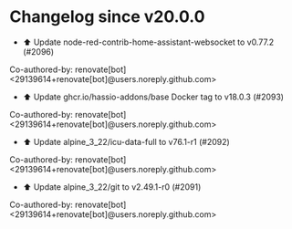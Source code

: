 # Changelog since v20.0.0
- ⬆️ Update node-red-contrib-home-assistant-websocket to v0.77.2 (#2096)

Co-authored-by: renovate[bot] <29139614+renovate[bot]@users.noreply.github.com> 
- ⬆️ Update ghcr.io/hassio-addons/base Docker tag to v18.0.3 (#2093)

Co-authored-by: renovate[bot] <29139614+renovate[bot]@users.noreply.github.com> 
- ⬆️ Update alpine_3_22/icu-data-full to v76.1-r1 (#2092)

Co-authored-by: renovate[bot] <29139614+renovate[bot]@users.noreply.github.com> 
- ⬆️ Update alpine_3_22/git to v2.49.1-r0 (#2091)

Co-authored-by: renovate[bot] <29139614+renovate[bot]@users.noreply.github.com> 
